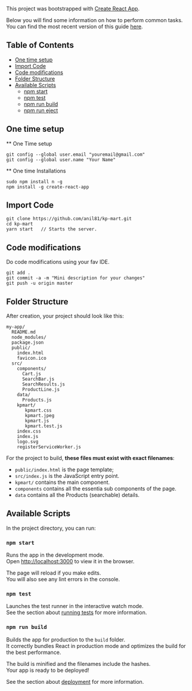 This project was bootstrapped with [Create React App](https://github.com/facebookincubator/create-react-app).

Below you will find some information on how to perform common tasks.<br>
You can find the most recent version of this guide [here](https://github.com/facebookincubator/create-react-app/blob/master/packages/react-scripts/template/README.md).

## Table of Contents

- [One time setup](#one-time-setup)
- [Import Code](#import-code)
- [Code modifications](#code-modifications)
- [Folder Structure](#folder-structure)
- [Available Scripts](#available-scripts)
  - [npm start](#npm-start)
  - [npm test](#npm-test)
  - [npm run build](#npm-run-build)
  - [npm run eject](#npm-run-eject)

## One time setup

** One Time setup
```
git config --global user.email "youremail@gmail.com"
git config --global user.name "Your Name"
```

** One time Installations
```
sudo npm install n -g
npm install -g create-react-app
```
## Import Code

```
git clone https://github.com/anil81/kp-mart.git  
cd kp-mart
yarn start   // Starts the server.
```

## Code modifications
Do code modifications using your fav IDE.
```
git add .
git commit -a -m "Mini description for your changes"
git push -u origin master
```

## Folder Structure

After creation, your project should look like this:

```
my-app/
  README.md
  node_modules/
  package.json
  public/
    index.html
    favicon.ico
  src/
    components/
      Cart.js
      SearchBar.js
      SearchResults.js
      ProductLine.js
    data/
      Products.js
    kpmart/
       kpmart.css
       kpmart.jpeg
       kpmart.js
       kpmart.test.js
    index.css
    index.js
    logo.svg
    registerServiceWorker.js
```

For the project to build, **these files must exist with exact filenames**:

* `public/index.html` is the page template;
* `src/index.js` is the JavaScript entry point.
* `kpmart/` contains the main component.
* `components` contains all the essentia sub components of the page.
* `data` contains all the Products (searchable) details.

## Available Scripts

In the project directory, you can run:

### `npm start`

Runs the app in the development mode.<br>
Open [http://localhost:3000](http://localhost:3000) to view it in the browser.

The page will reload if you make edits.<br>
You will also see any lint errors in the console.

### `npm test`

Launches the test runner in the interactive watch mode.<br>
See the section about [running tests](#running-tests) for more information.

### `npm run build`

Builds the app for production to the `build` folder.<br>
It correctly bundles React in production mode and optimizes the build for the best performance.

The build is minified and the filenames include the hashes.<br>
Your app is ready to be deployed!

See the section about [deployment](#deployment) for more information.
